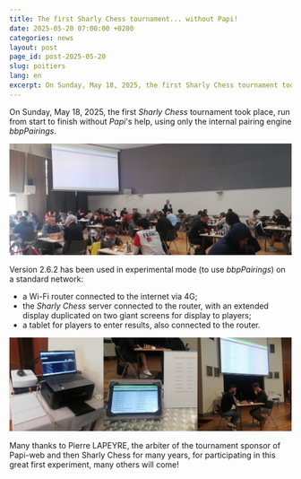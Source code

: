 ```yaml
---
title: The first Sharly Chess tournament... without Papi!
date: 2025-05-20 07:00:00 +0200
categories: news
layout: post
page_id: post-2025-05-20
slug: poitiers
lang: en
excerpt: On Sunday, May 18, 2025, the first Sharly Chess tournament took place, run from start to finish without Papi's help, using only the internal pairing engine bbpPairings.
---
```


On Sunday, May 18, 2025, the first _Sharly Chess_ tournament took place, run from start to finish without _Papi_'s help, using only the internal pairing engine _bbpPairings_.

<img class="screenshot sepia" src="/assets/images/20250518-poitiers/20250518-1.jpg">

Version 2.6.2 has been used in experimental mode (to use _bbpPairings_) on a standard network:
- a Wi-Fi router connected to the internet via 4G;
- the _Sharly Chess_ server connected to the router, with an extended display duplicated on two giant screens for display to players;
- a tablet for players to enter results, also connected to the router.

<img class="screenshot sepia" src="/assets/images/20250518-poitiers/20250518-2.jpg">

Many thanks to Pierre LAPEYRE, the arbiter of the tournament sponsor of Papi-web and then Sharly Chess for many years, for participating in this great first experiment, many others will come!

